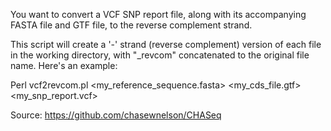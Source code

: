 You want to convert a VCF SNP report file, along with its accompanying FASTA file and GTF file, to the reverse complement strand. 

This script will create a '-' strand (reverse complement) version of each file in the working directory, with "_revcom" concatenated to the original file name. Here's an example:

Perl vcf2revcom.pl <my_reference_sequence.fasta> <my_cds_file.gtf> <my_snp_report.vcf>

Source: https://github.com/chasewnelson/CHASeq
